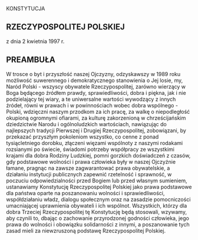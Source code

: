 KONSTYTUCJA
## RZECZYPOSPOLITEJ POLSKIEJ
z dnia 2 kwietnia 1997 r.
## PREAMBUŁA
W trosce o byt i przyszłość naszej Ojczyzny,
odzyskawszy w 1989 roku możliwość suwerennego i demokratycznego
stanowienia o Jej losie,
my, Naród Polski - wszyscy obywatele Rzeczypospolitej,
zarówno wierzący w Boga
będącego źródłem prawdy, sprawiedliwości, dobra i piękna,
jak i nie podzielający tej wiary,
a te uniwersalne wartości wywodzący z innych źródeł,
równi w prawach i w powinnościach wobec dobra wspólnego - Polski,
wdzięczni naszym przodkom za ich pracę, za walkę o niepodległość
okupioną ogromnymi ofiarami, za kulturę zakorzenioną w chrześcijańskim
dziedzictwie Narodu i ogólnoludzkich wartościach,
nawiązując do najlepszych tradycji Pierwszej i Drugiej
Rzeczypospolitej,
zobowiązani, by przekazać przyszłym pokoleniom wszystko, co cenne z
ponad tysiącletniego dorobku,
złączeni więzami wspólnoty z naszymi rodakami rozsianymi po świecie,
świadomi potrzeby współpracy ze wszystkimi krajami dla dobra Rodziny
Ludzkiej,
pomni gorzkich doświadczeń z czasów, gdy podstawowe wolności i prawa
człowieka były w naszej Ojczyźnie łamane,
pragnąc na zawsze zagwarantować prawa obywatelskie, a działaniu
instytucji publicznych zapewnić rzetelność i sprawność,
w poczuciu odpowiedzialności przed Bogiem lub przed własnym
sumieniem,
ustanawiamy Konstytucję Rzeczypospolitej Polskiej
jako prawa podstawowe dla państwa
oparte na poszanowaniu wolności i sprawiedliwości, współdziałaniu
władz, dialogu społecznym oraz na zasadzie pomocniczości umacniającej
uprawnienia obywateli i ich wspólnot.
Wszystkich, którzy dla dobra Trzeciej Rzeczypospolitej tę Konstytucję
będą stosowali,
wzywamy, aby czynili to, dbając o zachowanie przyrodzonej godności
człowieka,
jego prawa do wolności i obowiązku solidarności z innymi,
a poszanowanie tych zasad mieli za niewzruszoną podstawę
Rzeczypospolitej Polskiej.
